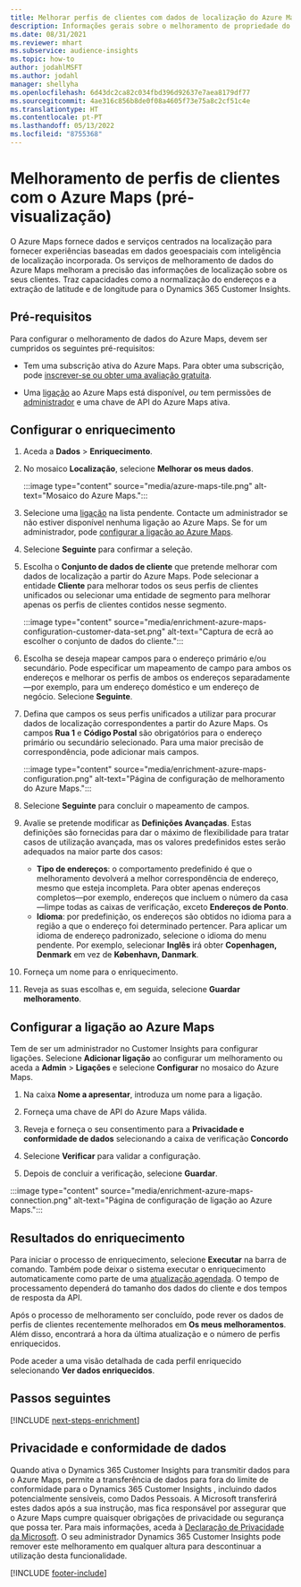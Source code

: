 ```yaml
---
title: Melhorar perfis de clientes com dados de localização do Azure Maps
description: Informações gerais sobre o melhoramento de propriedade do Azure Maps.
ms.date: 08/31/2021
ms.reviewer: mhart
ms.subservice: audience-insights
ms.topic: how-to
author: jodahlMSFT
ms.author: jodahl
manager: shellyha
ms.openlocfilehash: 6d43dc2ca82c034fbd396d92637e7aea8179df77
ms.sourcegitcommit: 4ae316c856b8de0f08a4605f73e75a8c2cf51c4e
ms.translationtype: HT
ms.contentlocale: pt-PT
ms.lasthandoff: 05/13/2022
ms.locfileid: "8755368"
---
```

# <a name="enrichment-of-customer-profiles-with-azure-maps-preview"></a>Melhoramento de perfis de clientes com o Azure Maps (pré-visualização)

O Azure Maps fornece dados e serviços centrados na localização para fornecer experiências baseadas em dados geoespaciais com inteligência de localização incorporada. Os serviços de melhoramento de dados do Azure Maps melhoram a precisão das informações de localização sobre os seus clientes. Traz capacidades como a normalização do endereços e a extração de latitude e de longitude para o Dynamics 365 Customer Insights.

## <a name="prerequisites"></a>Pré-requisitos

Para configurar o melhoramento de dados do Azure Maps, devem ser cumpridos os seguintes pré-requisitos:

- Tem uma subscrição ativa do Azure Maps. Para obter uma subscrição, pode [inscrever-se ou obter uma avaliação gratuita](https://azure.microsoft.com/services/azure-maps/).

- Uma [ligação](connections.md) ao Azure Maps está disponível, *ou* tem permissões de [administrador](permissions.md#admin) e uma chave de API do Azure Maps ativa.

## <a name="configure-the-enrichment"></a>Configurar o enriquecimento

1. Aceda a **Dados** > **Enriquecimento**. 

1. No mosaico **Localização**, selecione **Melhorar os meus dados**.

   :::image type="content" source="media/azure-maps-tile.png" alt-text="Mosaico do Azure Maps.":::

1. Selecione uma [ligação](connections.md) na lista pendente. Contacte um administrador se não estiver disponível nenhuma ligação ao Azure Maps. Se for um administrador, pode [configurar a ligação ao Azure Maps](#configure-the-connection-for-azure-maps). 

1. Selecione **Seguinte** para confirmar a seleção.

1. Escolha o **Conjunto de dados de cliente** que pretende melhorar com dados de localização a partir do Azure Maps. Pode selecionar a entidade **Cliente** para melhorar todos os seus perfis de clientes unificados ou selecionar uma entidade de segmento para melhorar apenas os perfis de clientes contidos nesse segmento.

    :::image type="content" source="media/enrichment-azure-maps-configuration-customer-data-set.png" alt-text="Captura de ecrã ao escolher o conjunto de dados do cliente.":::

1. Escolha se deseja mapear campos para o endereço primário e/ou secundário. Pode especificar um mapeamento de campo para ambos os endereços e melhorar os perfis de ambos os endereços separadamente&mdash;por exemplo, para um endereço doméstico e um endereço de negócio. Selecione **Seguinte**.

1. Defina que campos os seus perfis unificados a utilizar para procurar dados de localização correspondentes a partir do Azure Maps. Os campos **Rua 1** e **Código Postal** são obrigatórios para o endereço primário ou secundário selecionado. Para uma maior precisão de correspondência, pode adicionar mais campos.

   :::image type="content" source="media/enrichment-azure-maps-configuration.png" alt-text="Página de configuração de melhoramento do Azure Maps.":::

1. Selecione **Seguinte** para concluir o mapeamento de campos.

1. Avalie se pretende modificar as **Definições Avançadas**. Estas definições são fornecidas para dar o máximo de flexibilidade para tratar casos de utilização avançada, mas os valores predefinidos estes serão adequados na maior parte dos casos:
   - **Tipo de endereços**: o comportamento predefinido é que o melhoramento devolverá a melhor correspondência de endereço, mesmo que esteja incompleta. Para obter apenas endereços completos&mdash;por exemplo, endereços que incluem o número da casa&mdash;limpe todas as caixas de verificação, exceto **Endereços de Ponto**. 
   - **Idioma**: por predefinição, os endereços são obtidos no idioma para a região a que o endereço foi determinado pertencer. Para aplicar um idioma de endereço padronizado, selecione o idioma do menu pendente. Por exemplo, selecionar **Inglês** irá obter **Copenhagen, Denmark** em vez de **København, Danmark**.

1. Forneça um nome para o enriquecimento.

1. Reveja as suas escolhas e, em seguida, selecione **Guardar melhoramento**.

## <a name="configure-the-connection-for-azure-maps"></a>Configurar a ligação ao Azure Maps

Tem de ser um administrador no Customer Insights para configurar ligações. Selecione **Adicionar ligação** ao configurar um melhoramento ou aceda a **Admin** > **Ligações** e selecione **Configurar** no mosaico do Azure Maps.

1. Na caixa **Nome a apresentar**, introduza um nome para a ligação.

1. Forneça uma chave de API do Azure Maps válida.

1. Reveja e forneça o seu consentimento para a **Privacidade e conformidade de dados** selecionando a caixa de verificação **Concordo**

1. Selecione **Verificar** para validar a configuração.

1. Depois de concluir a verificação, selecione **Guardar**.

:::image type="content" source="media/enrichment-azure-maps-connection.png" alt-text="Página de configuração de ligação ao Azure Maps.":::

## <a name="enrichment-results"></a>Resultados do enriquecimento

Para iniciar o processo de enriquecimento, selecione **Executar** na barra de comando. Também pode deixar o sistema executar o enriquecimento automaticamente como parte de uma [atualização agendada](system.md#schedule-tab). O tempo de processamento dependerá do tamanho dos dados do cliente e dos tempos de resposta da API.

Após o processo de melhoramento ser concluído, pode rever os dados de perfis de clientes recentemente melhorados em **Os meus melhoramentos**. Além disso, encontrará a hora da última atualização e o número de perfis enriquecidos.

Pode aceder a uma visão detalhada de cada perfil enriquecido selecionando **Ver dados enriquecidos**.

## <a name="next-steps"></a>Passos seguintes

[!INCLUDE [next-steps-enrichment](includes/next-steps-enrichment.md)]

## <a name="data-privacy-and-compliance"></a>Privacidade e conformidade de dados

Quando ativa o Dynamics 365 Customer Insights para transmitir dados para o Azure Maps, permite a transferência de dados para fora do limite de conformidade para o Dynamics 365 Customer Insights , incluindo dados potencialmente sensíveis, como Dados Pessoais. A Microsoft transferirá estes dados após a sua instrução, mas fica responsável por assegurar que o Azure Maps cumpre quaisquer obrigações de privacidade ou segurança que possa ter. Para mais informações, aceda à [Declaração de Privacidade da Microsoft](https://go.microsoft.com/fwlink/?linkid=396732).
O seu administrador Dynamics 365 Customer Insights pode remover este melhoramento em qualquer altura para descontinuar a utilização desta funcionalidade.

[!INCLUDE [footer-include](includes/footer-banner.md)]
